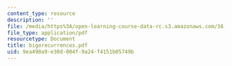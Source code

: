 ```yaml
---
content_type: resource
description: ''
file: /media/https%3A/open-learning-course-data-rc.s3.amazonaws.com/16-01-unified-engineering-i-ii-iii-iv-fall-2005-spring-2006/9ea490a9e30d004f9a24f4151b05749b_bigorecurrences.pdf
file_type: application/pdf
resourcetype: Document
title: bigorecurrences.pdf
uid: 9ea490a9-e30d-004f-9a24-f4151b05749b
---
```

